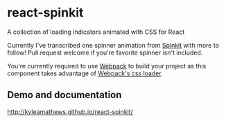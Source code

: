 react-spinkit
=============

A collection of loading indicators animated with CSS for React

Currently I've transcribed one spinner animation from
[Spinkit](https://github.com/tobiasahlin/SpinKit) with more to follow!
Pull request welcome if you're favorite spinner isn't included.

You're currently required to use [Webpack](http://webpack.github.io) to build your project
as this component takes advantage of [Webpack's css
loader](https://github.com/webpack/css-loader).

## Demo and documentation
http://kyleamathews.github.io/react-spinkit/
